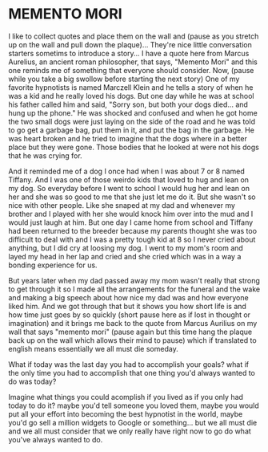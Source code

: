 # MEMENTO MORI

I like to collect quotes and place them on the wall and (pause as you stretch up on the wall
and pull down the plaque)... They're nice little conversation starters sometims to introduce a
story... I have a quote here from Marcus Aurelius, an ancient roman philosopher, that says,
"Memento Mori" and this one reminds me of something that everyone should consider. Now, (pause
while you take a big swollow before starting the next story) One of my favorite hypnotists is
named Marczell Klein and he tells a story of when he was a kid and he really loved his dogs.
But one day while he was at school his father called him and said, "Sorry son, but both your
dogs died... and hung up the phone." He was shocked and confused and when he got home the two
small dogs were just laying on the side of the road and he was told to go get a garbage bag,
put them in it, and put the bag in the garbage. He was heart broken and he tried to imagine
that the dogs where in a better place but they were gone. Those bodies that he looked at were
not his dogs that he was crying for.

And it reminded me of a dog I once had when I was about 7 or 8 named Tiffany. And I was one of
those weirdo kids that loved to hug and lean on my dog. So everyday before I went to school I
would hug her and lean on her and she was so good to me that she just let me do it. But she
wasn't so nice with other people. Like she snaped at my dad and whenever my brother and I
played with her she would knock him over into the mud and I would just laugh at him. But one
day I came home from school and Tiffany had been returned to the breeder because my parents
thought she was too difficult to deal with and I was a pretty tough kid at 8 so I never cried
about anything, but I did cry at loosing my dog. I went to my mom's room and layed my head in
her lap and cried and she cried which was in a way a bonding experience for us.

But years later when my dad passed away my mom wasn't really that strong to get through it so I
made all the arrangements for the funeral and the wake and making a big speech about how nice
my dad was and how everyone liked him. And we got through that but it shows you how short life
is and how time just goes by so quickly (short pause here as if lost in thought or imagination)
and it brings me back to the quote from Marcus Aurilius on my wall that says "memento mori"
(pause again but this time hang the plaque back up on the wall which allows their mind to pause)
which if translated to english means essentially we all must die someday.

What if today was the last day you had to accomplish your goals? what if the only time you had to
accomplish that one thing you'd always wanted to do was today?

Imagine what things you could acomplish if you lived as if you only had today to do it? maybe
you'd tell someone you loved them, maybe you would put all your effort into becoming the best
hypnotist in the world, maybe you'd go sell a million widgets to Google or something... but we
all must die and we all must consider that we only really have right now to go do what you've
always wanted to do.
